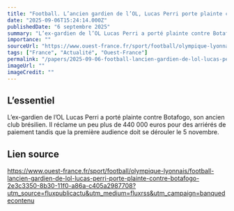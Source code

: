 ```yaml
---
title: "Football. L’ancien gardien de l’OL, Lucas Perri porte plainte contre Botafogo"
date: "2025-09-06T15:24:14.000Z"
publishedDate: "6 septembre 2025"
summary: "L’ex-gardien de l’OL Lucas Perri a porté plainte contre Botafogo, son ancien club brésilien. Il réclame un peu plus de 440 000 euros pour des arriérés de paiement tandis que la première audience doit se dérouler le 5 novembre."
importance: ""
sourceUrl: "https://www.ouest-france.fr/sport/football/olympique-lyonnais/football-lancien-gardien-de-lol-lucas-perri-porte-plainte-contre-botafogo-2e3c3350-8b30-11f0-a86a-c405a2987708?utm_source=fluxpublicactu&utm_medium=fluxrss&utm_campaign=banquedecontenu"
tags: ["France", "Actualité", "Ouest-France"]
permalink: "/papers/2025-09-06-football-lancien-gardien-de-lol-lucas-perri-porte-plainte-contre-botafogo"
imageUrl: ""
imageCredit: ""
---
```


## L’essentiel

L’ex-gardien de l’OL Lucas Perri a porté plainte contre Botafogo, son ancien club brésilien. Il réclame un peu plus de 440 000 euros pour des arriérés de paiement tandis que la première audience doit se dérouler le 5 novembre.

## Lien source

https://www.ouest-france.fr/sport/football/olympique-lyonnais/football-lancien-gardien-de-lol-lucas-perri-porte-plainte-contre-botafogo-2e3c3350-8b30-11f0-a86a-c405a2987708?utm_source=fluxpublicactu&utm_medium=fluxrss&utm_campaign=banquedecontenu
